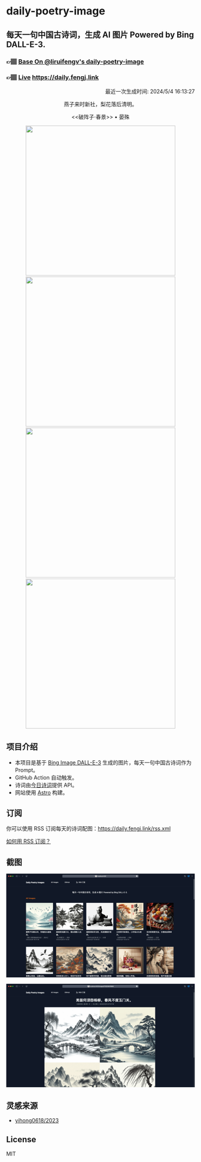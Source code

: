 
# daily-poetry-image

## 每天一句中国古诗词，生成 AI 图片 Powered by Bing DALL-E-3.

### 👉🏽 [Base On @liruifengv's daily-poetry-image](https://github.com/liruifengv/daily-poetry-image)

### 👉🏽 [Live](https://daily.fengj.link) https://daily.fengj.link

<p align="right">
  最近一次生成时间: 2024/5/4 16:13:27
</p>
<p align="center">
燕子来时新社，梨花落后清明。
</p>
<p align="center">
<<破阵子·春景>> • 晏殊
</p>
<p align="center">
<img src="https://tse4.mm.bing.net/th/id/OIG4.zosDkhNr0uI5CYBQt6bI" height="400" width="400" />
<img src="https://tse4.mm.bing.net/th/id/OIG4.JwI9FKJkM7Yc2N86pU48" height="400" width="400" />
<img src="https://tse2.mm.bing.net/th/id/OIG4.Bgrs03KbCAZYKjYaKQJP" height="400" width="400" />
<img src="https://tse1.mm.bing.net/th/id/OIG4.T8MC1i.2KCrd1xWlAoPs" height="400" width="400" />
</p>

## 项目介绍

-   本项目是基于 [Bing Image DALL-E-3](https://www.bing.com/images/create) 生成的图片，每天一句中国古诗词作为 Prompt。
-   GitHub Action 自动触发。
-   诗词由[今日诗词](https://www.jinrishici.com/)提供 API。
-   网站使用 [Astro](https://astro.build) 构建。

## 订阅

你可以使用 RSS 订阅每天的诗词配图：https://daily.fengj.link/rss.xml

[如何用 RSS 订阅？](https://zhuanlan.zhihu.com/p/55026716)

## 截图

![图片列表](./screenshots/Snipaste_2023-12-28_21-00-26.png)

![图片详情](./screenshots/Snipaste_2023-12-28_21-00-53.png)

## 灵感来源

-   [yihong0618/2023](https://github.com/yihong0618/2023)

## License

MIT
